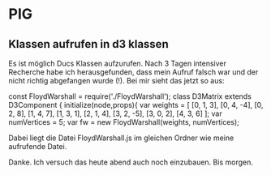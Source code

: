 # PIG

## Klassen aufrufen in d3 klassen
Es ist möglich Ducs Klassen aufzurufen. Nach 3 Tagen intensiver Recherche habe ich 
herausgefunden, dass mein Aufruf falsch war und der nicht richtig abgefangen wurde (!). 
Bei mir sieht das jetzt so aus:

const FloydWarshall = require('./FloydWarshall');
class D3Matrix extends D3Component {
	initialize(node,props){
			var weights = [
				[0, 1, 3],
				[0, 4, -4],
				[0, 2, 8],
				[1, 4, 7],
				[1, 3, 1],
				[2, 1, 4],
				[3, 2, -5],
				[3, 0, 2],
				[4, 3, 6]
			];
			var numVertices = 5;
			var fw = new FloydWarshall(weights, numVertices);

Dabei liegt die Datei FloydWarshall.js im gleichen Ordner wie meine aufrufende Datei. 



Danke. Ich versuch das heute abend auch noch einzubauen. Bis morgen.
